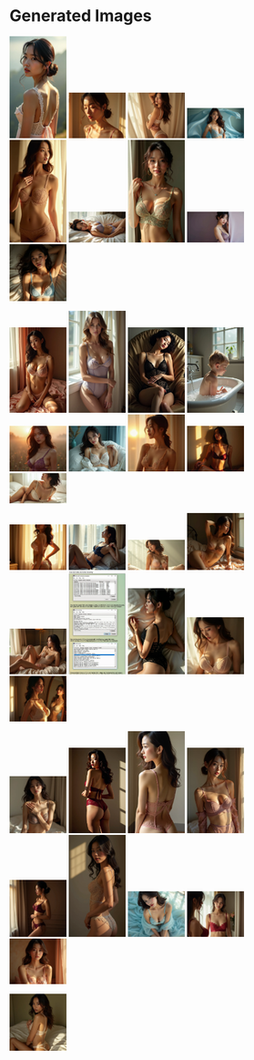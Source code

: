 # Generated Images



<img src="2025_07_18_01.webp" width="100"/> <img src="2025_07_18_02.webp" width="100"/> <img src="2025_07_18_03.webp" width="100"/> <img src="2025_07_18_04.webp" width="100"/> <img src="2025_07_18_05.webp" width="100"/> <img src="2025_07_18_06.webp" width="100"/> <img src="2025_07_18_07.webp" width="100"/> <img src="2025_07_18_08.webp" width="100"/> <img src="2025_07_18_09.webp" width="100"/>

<img src="2025_07_18_10.webp" width="100"/> <img src="2025_07_18_11.webp" width="100"/> <img src="2025_07_18_12.webp" width="100"/> <img src="2025_07_18_13.webp" width="100"/> <img src="2025_07_18_14.webp" width="100"/> <img src="2025_07_18_15.webp" width="100"/> <img src="2025_07_18_16.webp" width="100"/> <img src="2025_07_18_17.webp" width="100"/> <img src="2025_07_18_18.webp" width="100"/>

<img src="2025_07_18_19.webp" width="100"/> <img src="2025_07_18_20.webp" width="100"/> <img src="2025_07_18_21.webp" width="100"/> <img src="2025_07_18_22.webp" width="100"/> <img src="2025_07_18_23.webp" width="100"/> <img src="2025_07_18_24.webp" width="100"/> <img src="2025_07_18_25.webp" width="100"/> <img src="2025_07_18_26.webp" width="100"/> <img src="2025_07_18_27.webp" width="100"/>

<img src="2025_07_18_28.webp" width="100"/> <img src="2025_07_18_29.webp" width="100"/> <img src="2025_07_18_30.webp" width="100"/> <img src="2025_07_18_31.webp" width="100"/> <img src="2025_07_18_32.webp" width="100"/> <img src="2025_07_18_33.webp" width="100"/> <img src="2025_07_18_34.webp" width="100"/> <img src="2025_07_18_35.webp" width="100"/> <img src="2025_07_18_36.webp" width="100"/>

<img src="2025_07_18_37.webp" width="100"/>